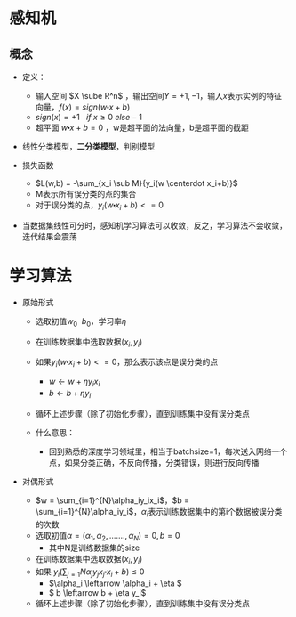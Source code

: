 # 感知机

## 概念

- 定义：
  - 输入空间 $X \sube R^n$ ，输出空间$Y={+1,-1}$，输入$x$表示实例的特征向量，$f(x)=sign(w\centerdot x+b)$
  - $sign(x) = +1 \ \ \ if \  x\ge 0 \ else -1$
  - 超平面 $w \centerdot x + b=0$ ，w是超平面的法向量，b是超平面的截距
- 线性分类模型，**二分类模型**，判别模型
- 损失函数
  - $L(w,b) = -\sum_{x_i \sub M}{y_i(w \centerdot x_i+b)}$
  - M表示所有误分类的点的集合
  - 对于误分类的点，$y_i(w \centerdot x_i + b) <= 0$

- 当数据集线性可分时，感知机学习算法可以收敛，反之，学习算法不会收敛，迭代结果会震荡



# 学习算法

- 原始形式

  - 选取初值$w_0 \ \ b_0$，学习率$\eta$
  - 在训练数据集中选取数据$(x_i,y_i)$
  - 如果$y_i(w \centerdot x_i + b) <= 0$，那么表示该点是误分类的点
    - $w \leftarrow w + \eta y_i x_i$
    - $b \leftarrow b + \eta y_i$
  - 循环上述步骤（除了初始化步骤），直到训练集中没有误分类点

  - 什么意思：
    - 回到熟悉的深度学习领域里，相当于batchsize=1，每次送入网络一个点，如果分类正确，不反向传播，分类错误，则进行反向传播

- 对偶形式

  - $w = \sum_{i=1}^{N}\alpha_iy_ix_i$，$b = \sum_{i=1}^{N}\alpha_iy_i$，$\alpha_i$表示训练数据集中的第i个数据被误分类的次数
  - 选取初值$\alpha = (\alpha_1, \alpha_2, ......., \alpha_N) = 0, b=0$
    - 其中N是训练数据集的size
  - 在训练数据集中选取数据$(x_i,y_i)$
  - 如果    $y_i(\sum_{j=1}{N}\alpha_jy_jx_j \centerdot x_i +b) \le 0$
    - $\alpha_i \leftarrow \alpha_i + \eta $
    - $ b \leftarrow b + \eta y_i$
  - 循环上述步骤（除了初始化步骤），直到训练集中没有误分类点





